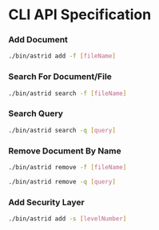 # CLI API Specification

### Add Document

```bash
./bin/astrid add -f [fileName]
```

### Search For Document/File

```bash
./bin/astrid search -f [fileName]
```

### Search Query

```bash
./bin/astrid search -q [query]
```

### Remove Document By Name

```bash
./bin/astrid remove -f [fileName]
```

```bash
./bin/astrid remove -q [query]
```

### Add Security Layer

```bash
./bin/astrid add -s [levelNumber]
```
